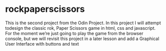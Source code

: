 # rockpaperscissors
This is the second project from the Odin Project. 
In this project I will attempt todesign the classic rok, Paper Scissors game in html, css and javascript.
For the moment we’re just going to play the game from the browser console, but we will revisit this project in a later lesson and add a Graphical User Interface with buttons and text
